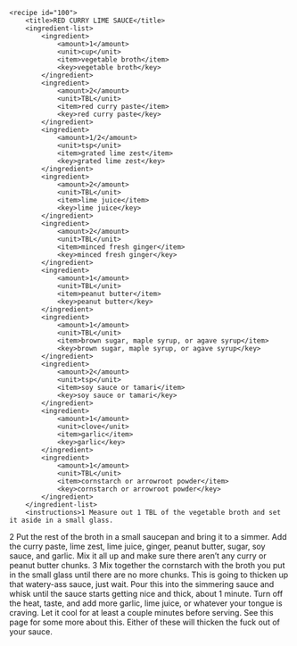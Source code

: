 <?xml version="1.0" encoding="UTF-8"?>
<!DOCTYPE gourmetDoc>
<gourmetDoc>

	<recipe id="100">
		<title>RED CURRY LIME SAUCE</title>
		<ingredient-list>
			<ingredient>
				<amount>1</amount>
				<unit>cup</unit>
				<item>vegetable broth</item>
				<key>vegetable broth</key>
			</ingredient>
			<ingredient>
				<amount>2</amount>
				<unit>TBL</unit>
				<item>red curry paste</item>
				<key>red curry paste</key>
			</ingredient>
			<ingredient>
				<amount>1/2</amount>
				<unit>tsp</unit>
				<item>grated lime zest</item>
				<key>grated lime zest</key>
			</ingredient>
			<ingredient>
				<amount>2</amount>
				<unit>TBL</unit>
				<item>lime juice</item>
				<key>lime juice</key>
			</ingredient>
			<ingredient>
				<amount>2</amount>
				<unit>TBL</unit>
				<item>minced fresh ginger</item>
				<key>minced fresh ginger</key>
			</ingredient>
			<ingredient>
				<amount>1</amount>
				<unit>TBL</unit>
				<item>peanut butter</item>
				<key>peanut butter</key>
			</ingredient>
			<ingredient>
				<amount>1</amount>
				<unit>TBL</unit>
				<item>brown sugar, maple syrup, or agave syrup</item>
				<key>brown sugar, maple syrup, or agave syrup</key>
			</ingredient>
			<ingredient>
				<amount>2</amount>
				<unit>tsp</unit>
				<item>soy sauce or tamari</item>
				<key>soy sauce or tamari</key>
			</ingredient>
			<ingredient>
				<amount>1</amount>
				<unit>clove</unit>
				<item>garlic</item>
				<key>garlic</key>
			</ingredient>
			<ingredient>
				<amount>1</amount>
				<unit>TBL</unit>
				<item>cornstarch or arrowroot powder</item>
				<key>cornstarch or arrowroot powder</key>
			</ingredient>
		</ingredient-list>
		<instructions>1 Measure out 1 TBL of the vegetable broth and set it aside in a small glass.
2 Put the rest of the broth in a small saucepan and bring it to a simmer. Add the curry paste,
lime zest, lime juice, ginger, peanut butter, sugar, soy sauce, and garlic. Mix it all up and make
sure there aren’t any curry or peanut butter chunks.
3 Mix together the cornstarch with the broth you put in the small glass until there are no
more chunks. This is going to thicken up that watery-ass sauce, just wait. Pour this into the
simmering sauce and whisk until the sauce starts getting nice and thick, about 1 minute. Turn
off the heat, taste, and add more garlic, lime juice, or whatever your tongue is craving. Let it
cool for at least a couple minutes before serving.</instructions>
		<modifications>See this page for some more about this.
Either of these will thicken the fuck out of your sauce.</modifications>
	</recipe>

</gourmetDoc>
